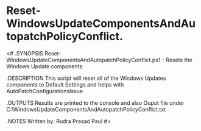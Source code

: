 # Reset-WindowsUpdateComponentsAndAutopatchPolicyConflict.


<#
.SYNOPSIS
Reset-WindowsUpdateComponentsAndAutopatchPolicyConflict.ps1 - Resets the Windows Update components

.DESCRIPTION 
This script will reset all of the Windows Updates components to Default Settings and helps with AutoPatchConfigurationsIssue

.OUTPUTS
Results are printed to the console and also Ouput file under C:\WindowsUpdateComponentsAndAutopatchPolicyConflict.txt

.NOTES
Written by: Rudra Prasad Paul
#>
